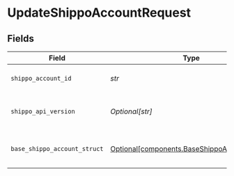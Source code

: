 # UpdateShippoAccountRequest


## Fields

| Field                                                                                              | Type                                                                                               | Required                                                                                           | Description                                                                                        |
| -------------------------------------------------------------------------------------------------- | -------------------------------------------------------------------------------------------------- | -------------------------------------------------------------------------------------------------- | -------------------------------------------------------------------------------------------------- |
| `shippo_account_id`                                                                                | *str*                                                                                              | :heavy_check_mark:                                                                                 | Object ID of the ShippoAccount                                                                     |
| `shippo_api_version`                                                                               | *Optional[str]*                                                                                    | :heavy_minus_sign:                                                                                 | String used to pick a non-default API version to use                                               |
| `base_shippo_account_struct`                                                                       | [Optional[components.BaseShippoAccountStruct]](../../models/components/baseshippoaccountstruct.md) | :heavy_minus_sign:                                                                                 | Shippo Account details and contact info.                                                           |